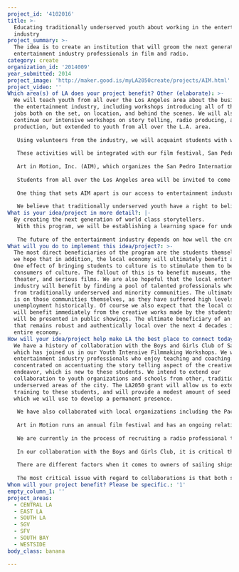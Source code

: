 ```yaml
---
project_id: '4102016'
title: >-
  Educating traditionally underserved youth about working in the entertainment
  industry
project_summary: >-
  The idea is to create an institution that will groom the next generation of
  entertainment industry professionals in film and radio.
category: create
organization_id: '2014009'
year_submitted: 2014
project_image: 'http://maker.good.is/myLA2050create/projects/AIM.html'
project_video: ''
Which area(s) of LA does your project benefit? Other (elaborate): >-
  We will teach youth from all over the Los Angeles area about the business of
  the entertainment industry, including workshops introducing all of the various
  jobs both on the set, on location, and behind the scenes. We will also
  continue our intensive workshops on story telling, radio producing, and film
  production, but extended to youth from all over the L.A. area.
    
   Using volunteers from the industry, we will acquaint students with what it is like to work in the entertainment field, how to apply for a job, and what training is necessary. We will also assist in job or internship placement.
   
   These activities will be integrated with our film festival, San Pedro International Film Festival. Student films will be screened during the annual festival and students will meet with and interview active professionals. This provides the participants with a full experience from creation of a film or documentary to the end user experience. Students will also come to understand the differences between old school filmmaking and the evolving online video culture.
    
   Art in Motion, Inc. (AIM), which organizes the San Pedro International Film Festival (SPIFF) and the youth training programs, is in the LA harbor area. We have access to several theatres including the historic Warner Grand. We also have access to harbor area locations, including the Battleship Iowa and the "tall ship" sailing vessels owned by the Los Angeles Maritime Institute. Students develop a new found fascination with location filming when trying to figure out how to shoot a scene on the upper deck of a battleship.
    
   Students from all over the Los Angeles area will be invited to come to San Pedro to participate in our programs. 
    
   One thing that sets AIM apart is our access to entertainment industry professionals. In fact, we have television actors, directors, and film editors who work on an unpaid, volunteer basis. We are also unique in having collaborated on a low power FM radio license, won in a recent FCC sponsored competition, and allowing us to teach radio broadcast skills in a live setting.
    
   We believe that traditionally underserved youth have a right to believe in their own futures. It is our job to assist them to discover their own creativity and to develop their own expressive skills.
What is your idea/project in more detail?: |-
  By creating the next generation of world class storytellers.
   With this program, we will be establishing a learning space for underserved youth who cannot afford or are not yet ready to go to film school. Much of what we will be teaching does not require an expensive film school education, and was traditionally absorbed as an element of studio employment. Those days are gone, but we can emulate the original process as much as possible. It’s learning by doing.
   
   The future of the entertainment industry depends on how well the creators of tomorrow can adapt to ever changing technology and the decreasing amount of time available to keep an audience interested. Los Angeles has historically been the film and media capital of the world, but in order for it to retain this distinction, we must utilize the talent of the professionals to train our next generation of world-class storytellers who come from all parts of LA and from different socio-economic backgrounds and ethnicities. For the last decade, Los Angeles has been losing jobs and productions to other parts of the US and to other countries, to the point that we must stop the outflow of jobs and retain our talent and money right here in LA. Los Angeles needs to be and remain the film capital. We hope to make this workshop/institute into a sought after program not only for local youth but for international students as well.
What will you do to implement this idea/project?: >-
  The most direct beneficiaries of the program are the students themselves, but
  we hope that in addition, the local economy will ultimately benefit as well.
  One effect of bringing students to culture is to stimulate them to become
  consumers of culture. The fallout of this is to benefit museums, the live
  theater, and serious films. We are also hopeful that the local entertainment
  industry will benefit by finding a pool of talented professionals who come
  from traditionally underserved and minority communities. The ultimate effect
  is on those communities themselves, as they have suffered high levels of
  unemployment historically. Of course we also expect that the local community
  will benefit immediately from the creative works made by the students which
  will be presented in public showings. The ultimate beneficiary of an industry
  that remains robust and authentically local over the next 4 decades is our
  entire economy.
How will your idea/project help make LA the best place to connect today? In LA2050?: >-
  We have a history of collaboration with the Boys and Girls Club of San Pedro,
  which has joined us in our Youth Intensive Filmmaking Workshops. We work with
  entertainment industry professionals who enjoy teaching and coaching. We have
  concentrated on accentuating the story telling aspect of the creative
  endeavor, which is new to these students. We intend to extend our
  collaboration to youth organizations and schools from other, traditionally
  underserved areas of the city. The LA2050 grant will allow us to extend
  training to these students, and will provide a modest amount of seed money
  which we will use to develop a permanent presence.
   
   We have also collaborated with local organizations including the Pacific Battleship Foundation, which has graciously allowed us to use the Battleship Iowa for student training. We also have a collaboration with the L.A. Maritime Institute, a group which owns two sailing ships and which trains students in how to sail them. They have also graciously allowed us to use their ships.
   
   Art in Motion runs an annual film festival and has an ongoing relationship with the Grand Vision Foundation, which allows us use of the Grand Annex Theater for doing student training and for presenting formal screenings.
   
   We are currently in the process of recruiting a radio professional to do teaching of the FM production and broadcast curriculum, should we develop the funding to acquire equipment. 
   
   In our collaboration with the Boys and Girls Club, it is critical that our schedules mesh properly. This seems like it ought to be an easy thing to deal with, but we find that we have to be careful about planning well in advance. We also find that when two organizations each supply different pieces of equipment, we have to make sure in advance that all items will mesh properly. This isn’t exactly deep sociology, but when a whole class is depending on the faculty getting things right, we have to be sure to get them right.
   
   There are different factors when it comes to owners of sailing ships and other nautical items. Most importantly, we cannot schedule training on a ship if it is out to sea on the day of our class.
   
   The most critical issue with regard to collaborations is that both sides are aiming towards the same goals, and that both sides are able to agree to the overall process. We have concentrated on collaborations with organizations that are genuinely interested in youth education, and we find that it has worked well for all of us
Whom will your project benefit? Please be specific.: '1'
empty_column_1: ''
project_areas:
  - CENTRAL LA
  - EAST LA
  - SOUTH LA
  - SGV
  - SFV
  - SOUTH BAY
  - WESTSIDE
body_class: banana

---
```

